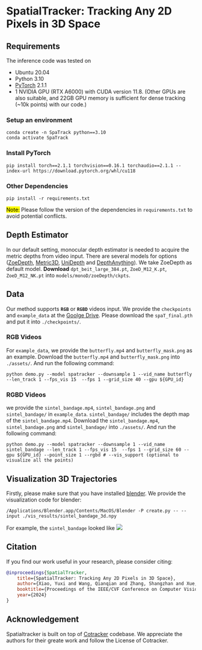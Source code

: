 

# SpatialTracker: Tracking Any 2D Pixels in 3D Space

## Requirements 

The inference code was tested on

* Ubuntu 20.04
* Python 3.10
* [PyTorch](https://pytorch.org/) 2.1.1
* 1 NVIDIA GPU (RTX A6000) with CUDA version 11.8. (Other GPUs are also suitable, and 22GB GPU memory is sufficient for dense tracking (~10k points) with our code.)
### Setup an environment
```shell
conda create -n SpaTrack python==3.10
conda activate SpaTrack
```
### Install PyTorch
```shell
pip install torch==2.1.1 torchvision==0.16.1 torchaudio==2.1.1 --index-url https://download.pytorch.org/whl/cu118
```

### Other Dependencies
```shell
pip install -r requirements.txt
```
<mark>Note:</mark> Please follow the version of the dependencies in `requirements.txt` to avoid potential conflicts. 

## Depth Estimator
In our default setting, monocular depth estimator is needed to acquire the metric depths from video input. There are several models for options ([ZoeDepth](https://github.com/isl-org/ZoeDepth), [Metric3D](https://github.com/YvanYin/Metric3D), [UniDepth](https://github.com/lpiccinelli-eth/UniDepth) and [DepthAnything](https://github.com/LiheYoung/Depth-Anything)). 
We take ZoeDepth as default model. **Download** `dpt_beit_large_384.pt`, `ZoeD_M12_K.pt`, `ZoeD_M12_NK.pt` into `models/monoD/zoeDepth/ckpts`. 

## Data
Our method supports **`RGB`** or **`RGBD`** videos input. We provide the `checkpoints` and `example_data` at the  [Goolge Drive](https://drive.google.com/drive/folders/1UtzUJLPhJdUg2XvemXXz1oe6KUQKVjsZ?usp=sharing). Please download the `spaT_final.pth` and put it into `./checkpoints/`.  

### RGB Videos
For `example_data`, we provide the `butterfly.mp4` and `butterfly_mask.png` as an example. Download the `butterfly.mp4` and `butterfly_mask.png` into `./assets/`. And run the following command: 

```shell
python demo.py --model spatracker --downsample 1 --vid_name butterfly --len_track 1 --fps_vis 15  --fps 1 --grid_size 40 --gpu ${GPU_id}
```
### RGBD Videos
we provide the `sintel_bandage.mp4`, `sintel_bandage.png` and `sintel_bandage/` in `example_data`. `sintel_bandage/` includes the depth map of the `sintel_bandage.mp4`. Download the `sintel_bandage.mp4`, `sintel_bandage.png` and `sintel_bandage/` into `./assets/`. And run the following command: 
```shell
python demo.py --model spatracker --downsample 1 --vid_name sintel_bandage --len_track 1 --fps_vis 15  --fps 1 --grid_size 60 --gpu ${GPU_id} --point_size 1 --rgbd # --vis_support (optional to visualize all the points)
```

## Visualization 3D Trajectories
Firstly, please make sure that you have installed [blender](https://www.blender.org/).
We provide the visualization code for blender: 
```shell
/Applications/Blender.app/Contents/MacOS/Blender -P create.py -- --input ./vis_results/sintel_bandage_3d.npy
```
For example, the `sintel_bandage` looked like 
![](assets/sintel.gif)

## Citation
If you find our work useful in your research, please consider citing:

```bibtex
@inproceedings{SpatialTracker,
    title={SpatialTracker: Tracking Any 2D Pixels in 3D Space},
    author={Xiao, Yuxi and Wang, Qianqian and Zhang, Shangzhan and Xue, Nan and Peng, Sida and Shen, Yujun and Zhou, Xiaowei},
    booktitle={Proceedings of the IEEE/CVF Conference on Computer Vision and Pattern Recognition (CVPR)},
    year={2024}
}
```

## Acknowledgement
Spatialtracker is built on top of [Cotracker](co-tracker.github.io) codebase. We appreciate the authors for their greate work and follow the License of Cotracker.
